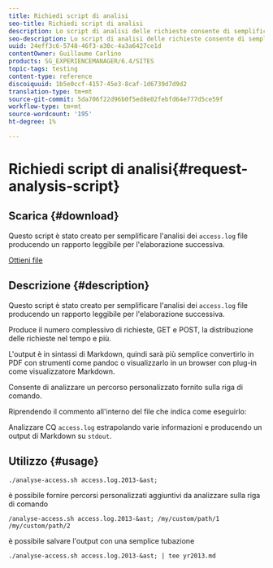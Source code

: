```yaml
---
title: Richiedi script di analisi
seo-title: Richiedi script di analisi
description: Lo script di analisi delle richieste consente di semplificare l'analisi dei file access.log, generando un report leggibile per l'elaborazione successiva
seo-description: Lo script di analisi delle richieste consente di semplificare l'analisi dei file access.log, generando un report leggibile per l'elaborazione successiva
uuid: 24eff3c6-5748-46f3-a30c-4a3a6427ce1d
contentOwner: Guillaume Carlino
products: SG_EXPERIENCEMANAGER/6.4/SITES
topic-tags: testing
content-type: reference
discoiquuid: 1b5e0ccf-4157-45e3-8caf-1d6739d7d9d2
translation-type: tm+mt
source-git-commit: 5da706f22d96b0f5ed8e02febfd64e777d5ce59f
workflow-type: tm+mt
source-wordcount: '195'
ht-degree: 1%

---
```



# Richiedi script di analisi{#request-analysis-script}

## Scarica {#download}

Questo script è stato creato per semplificare l&#39;analisi dei `access.log` file producendo un rapporto leggibile per l&#39;elaborazione successiva.

[Ottieni file](assets/analyse-access.sh)

## Descrizione {#description}

Questo script è stato creato per semplificare l&#39;analisi dei `access.log` file producendo un rapporto leggibile per l&#39;elaborazione successiva.

Produce il numero complessivo di richieste, GET e POST, la distribuzione delle richieste nel tempo e più.

L&#39;output è in sintassi di Markdown, quindi sarà più semplice convertirlo in PDF con strumenti come pandoc o visualizzarlo in un browser con plug-in come visualizzatore Markdown.

Consente di analizzare un percorso personalizzato fornito sulla riga di comando.

Riprendendo il commento all&#39;interno del file che indica come eseguirlo:

Analizzare CQ `access.log` estrapolando varie informazioni e producendo un output di Markdown su `stdout`.

## Utilizzo {#usage}

`./analyse-access.sh access.log.2013-&ast;`

è possibile fornire percorsi personalizzati aggiuntivi da analizzare sulla riga di comando

`/analyse-access.sh access.log.2013-&ast; /my/custom/path/1 /my/custom/path/2`

è possibile salvare l&#39;output con una semplice tubazione

`./analyse-access.sh access.log.2013-&ast; | tee yr2013.md`
